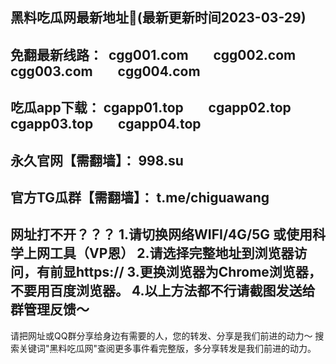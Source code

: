黑料吃瓜网最新地址👋(最新更新时间2023-03-29)
---------------------------------------
免翻最新线路： 
cgg001.com        cgg002.com
cgg003.com        cgg004.com
---------------------------------------
吃瓜app下载：
cgapp01.top        cgapp02.top
cgapp03.top        cgapp04.top
---------------------------------------
永久官网【需翻墙】： 
998.su
---------------------------------------
官方TG瓜群【需翻墙】： t.me/chiguawang
-----------------------------------------------------------
网址打不开？？？
1.请切换网络WIFI/4G/5G 或使用科学上网工具（VP恩）
2.请选择完整地址到浏览器访问，有前显https://
3.更换浏览器为Chrome浏览器，不要用百度浏览器。
4.以上方法都不行请截图发送给群管理反馈～
-----------------------------------------------------------
请把网址或QQ群分享给身边有需要的人，您的转发、分享是我们前进的动力～
搜索关键词"黑料吃瓜网"查阅更多事件看完整版，多分享转发是我们前进的动力。
